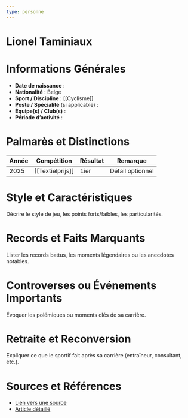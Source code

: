 ```yaml
---
type: personne
---
```


# Lionel Taminiaux

# Informations Générales
- **Date de naissance** :  
- **Nationalité** :  Belge
- **Sport / Discipline** : [[Cyclisme]] 
- **Poste / Spécialité** (si applicable) :  
- **Équipe(s) / Club(s)** :  
- **Période d’activité** :  

# Palmarès et Distinctions
| Année | Compétition      | Résultat | Remarque         |
| ----- | ---------------- | -------- | ---------------- |
| 2025  | [[Textielprijs]] | 1ier     | Détail optionnel |

# Style et Caractéristiques
Décrire le style de jeu, les points forts/faibles, les particularités.

# Records et Faits Marquants
Lister les records battus, les moments légendaires ou les anecdotes notables.

# Controverses ou Événements Importants
Évoquer les polémiques ou moments clés de sa carrière.

# Retraite et Reconversion
Expliquer ce que le sportif fait après sa carrière (entraîneur, consultant, etc.).

# Sources et Références
- [Lien vers une source](#)
- [Article détaillé](#)
